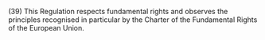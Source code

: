 (39) This Regulation respects fundamental rights and observes the principles recognised in particular by the Charter of the Fundamental Rights of the European Union.